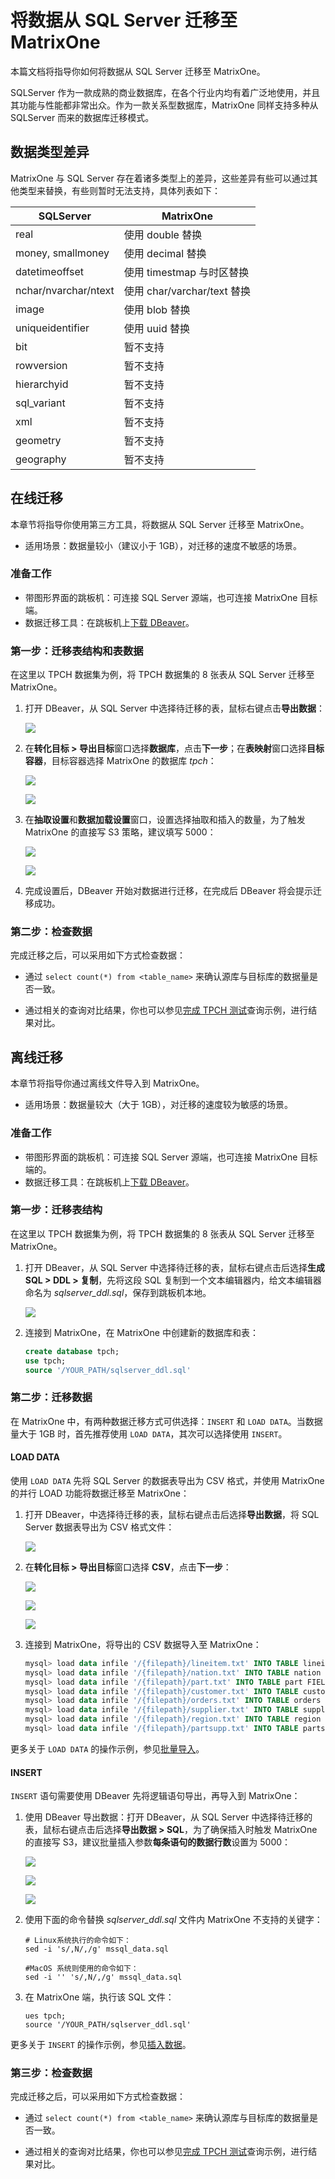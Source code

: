 # 将数据从 SQL Server 迁移至 MatrixOne

本篇文档将指导你如何将数据从 SQL Server 迁移至 MatrixOne。

SQLServer 作为一款成熟的商业数据库，在各个行业内均有着广泛地使用，并且其功能与性能都非常出众。作为一款关系型数据库，MatrixOne 同样支持多种从 SQLServer 而来的数据库迁移模式。

## 数据类型差异

MatrixOne 与 SQL Server 存在着诸多类型上的差异，这些差异有些可以通过其他类型来替换，有些则暂时无法支持，具体列表如下：

|SQLServer|MatrixOne|
|---|---|
|real |使用 double 替换|
|money, smallmoney |使用 decimal 替换|
|datetimeoffset |使用 timestmap 与时区替换|
|nchar/nvarchar/ntext |使用 char/varchar/text 替换|
|image |使用 blob 替换|
|uniqueidentifier |使用 uuid 替换|
|bit |暂不支持|
|rowversion |暂不支持|
|hierarchyid |暂不支持|
|sql_variant |暂不支持|
|xml |暂不支持|
|geometry |暂不支持||
|geography| 暂不支持|

## 在线迁移

本章节将指导你使用第三方工具，将数据从 SQL Server 迁移至 MatrixOne。

- 适用场景：数据量较小（建议小于 1GB），对迁移的速度不敏感的场景。

### 准备工作

- 带图形界面的跳板机：可连接 SQL Server 源端，也可连接 MatrixOne 目标端。
- 数据迁移工具：在跳板机上[下载 DBeaver](https://dbeaver.io/download/)。

### 第一步：迁移表结构和表数据

在这里以 TPCH 数据集为例，将 TPCH 数据集的 8 张表从 SQL Server 迁移至 MatrixOne。

1. 打开 DBeaver，从 SQL Server 中选择待迁移的表，鼠标右键点击**导出数据**：

    ![](https://community-shared-data-1308875761.cos.ap-beijing.myqcloud.com/artwork/docs/migrate/mysql-2.png)

2. 在**转化目标 > 导出目标**窗口选择**数据库**，点击**下一步**；在**表映射**窗口选择**目标容器**，目标容器选择 MatrixOne 的数据库 *tpch*：

    ![](https://community-shared-data-1308875761.cos.ap-beijing.myqcloud.com/artwork/docs/migrate/mysql-3.png)

    ![](https://community-shared-data-1308875761.cos.ap-beijing.myqcloud.com/artwork/docs/migrate/mysql-4.png)

3. 在**抽取设置**和**数据加载设置**窗口，设置选择抽取和插入的数量，为了触发 MatrixOne 的直接写 S3 策略，建议填写 5000：

    ![](https://community-shared-data-1308875761.cos.ap-beijing.myqcloud.com/artwork/docs/migrate/mysql-5.png)

    ![](https://community-shared-data-1308875761.cos.ap-beijing.myqcloud.com/artwork/docs/migrate/mysql-6.png)

4. 完成设置后，DBeaver 开始对数据进行迁移，在完成后 DBeaver 将会提示迁移成功。

### 第二步：检查数据

完成迁移之后，可以采用如下方式检查数据：

- 通过 `select count(*) from <table_name>` 来确认源库与目标库的数据量是否一致。

- 通过相关的查询对比结果，你也可以参见[完成 TPCH 测试](../Test/performance-testing/TPCH-test-with-matrixone.md)查询示例，进行结果对比。

## 离线迁移

本章节将指导你通过离线文件导入到 MatrixOne。

- 适用场景：数据量较大（大于 1GB），对迁移的速度较为敏感的场景。

### 准备工作

- 带图形界面的跳板机：可连接 SQL Server 源端，也可连接 MatrixOne 目标端的。
- 数据迁移工具：在跳板机上[下载 DBeaver](https://dbeaver.io/download/)。

### 第一步：迁移表结构

在这里以 TPCH 数据集为例，将 TPCH 数据集的 8 张表从 SQL Server 迁移至 MatrixOne。

1. 打开 DBeaver，从 SQL Server 中选择待迁移的表，鼠标右键点击后选择**生成 SQL > DDL > 复制**，先将这段 SQL 复制到一个文本编辑器内，给文本编辑器命名为 *sqlserver_ddl.sql*，保存到跳板机本地。

    ![](https://community-shared-data-1308875761.cos.ap-beijing.myqcloud.com/artwork/docs/migrate/mysql-1.png)

2. 连接到 MatrixOne，在 MatrixOne 中创建新的数据库和表：

    ```sql
    create database tpch;
    use tpch;
    source '/YOUR_PATH/sqlserver_ddl.sql'
    ```

### 第二步：迁移数据

在 MatrixOne 中，有两种数据迁移方式可供选择：`INSERT` 和 `LOAD DATA`。当数据量大于 1GB 时，首先推荐使用 `LOAD DATA`，其次可以选择使用 `INSERT`。

#### LOAD DATA

使用 `LOAD DATA` 先将 SQL Server 的数据表导出为 CSV 格式，并使用 MatrixOne 的并行 LOAD 功能将数据迁移至 MatrixOne：

1. 打开 DBeaver，中选择待迁移的表，鼠标右键点击后选择**导出数据**，将 SQL Server 数据表导出为 CSV 格式文件：

    ![](https://community-shared-data-1308875761.cos.ap-beijing.myqcloud.com/artwork/docs/migrate/mysql-2.png)

2. 在**转化目标 > 导出目标**窗口选择 **CSV**，点击**下一步**：

    ![](https://community-shared-data-1308875761.cos.ap-beijing.myqcloud.com/artwork/docs/migrate/mysql-7.png)

    ![](https://community-shared-data-1308875761.cos.ap-beijing.myqcloud.com/artwork/docs/migrate/mysql-8.png)

    ![](https://community-shared-data-1308875761.cos.ap-beijing.myqcloud.com/artwork/docs/migrate/mysql-9.png)

2. 连接到 MatrixOne，将导出的 CSV 数据导入至 MatrixOne：

    ```sql
    mysql> load data infile '/{filepath}/lineitem.txt' INTO TABLE lineitem FIELDS TERMINATED BY '|' lines TERMINATED BY '\n' parallel 'true';
    mysql> load data infile '/{filepath}/nation.txt' INTO TABLE nation FIELDS TERMINATED BY '|' lines TERMINATED BY '\n' parallel 'true';
    mysql> load data infile '/{filepath}/part.txt' INTO TABLE part FIELDS TERMINATED BY '|' lines TERMINATED BY '\n' parallel 'true';
    mysql> load data infile '/{filepath}/customer.txt' INTO TABLE customer FIELDS TERMINATED BY '|' lines TERMINATED BY '\n' parallel 'true';
    mysql> load data infile '/{filepath}/orders.txt' INTO TABLE orders FIELDS TERMINATED BY '|' lines TERMINATED BY '\n' parallel 'true';
    mysql> load data infile '/{filepath}/supplier.txt' INTO TABLE supplier FIELDS TERMINATED BY '|' lines TERMINATED BY '\n' parallel 'true';
    mysql> load data infile '/{filepath}/region.txt' INTO TABLE region FIELDS TERMINATED BY '|' lines TERMINATED BY '\n' parallel 'true';
    mysql> load data infile '/{filepath}/partsupp.txt' INTO TABLE partsupp FIELDS TERMINATED BY '|' lines TERMINATED BY '\n' parallel 'true';
    ```

更多关于 `LOAD DATA` 的操作示例，参见[批量导入](../Develop/import-data/bulk-load/bulk-load-overview.md)。

#### INSERT

`INSERT` 语句需要使用 DBeaver 先将逻辑语句导出，再导入到 MatrixOne：

1. 使用 DBeaver 导出数据：打开 DBeaver，从 SQL Server 中选择待迁移的表，鼠标右键点击后选择**导出数据 > SQL**，为了确保插入时触发 MatrixOne 的直接写 S3，建议批量插入参数**每条语句的数据行数**设置为 5000：

    ![](https://community-shared-data-1308875761.cos.ap-beijing.myqcloud.com/artwork/docs/migrate/mysql-10.png)

    ![](https://community-shared-data-1308875761.cos.ap-beijing.myqcloud.com/artwork/docs/migrate/mysql-11.png)

    ![](https://community-shared-data-1308875761.cos.ap-beijing.myqcloud.com/artwork/docs/migrate/mysql-12.png)

2. 使用下面的命令替换 *sqlserver_ddl.sql* 文件内 MatrixOne 不支持的关键字：

    ```
    # Linux系统执行的命令如下：
    sed -i 's/,N/,/g' mssql_data.sql

    #MacOS 系统则使用的命令如下：
    sed -i '' 's/,N/,/g' mssql_data.sql
    ```

3. 在 MatrixOne 端，执行该 SQL 文件：

    ```
    ues tpch;
    source '/YOUR_PATH/sqlserver_ddl.sql'
    ```

更多关于 `INSERT` 的操作示例，参见[插入数据](../Develop/import-data/insert-data.md)。

### 第三步：检查数据

完成迁移之后，可以采用如下方式检查数据：

- 通过 `select count(*) from <table_name>` 来确认源库与目标库的数据量是否一致。

- 通过相关的查询对比结果，你也可以参见[完成 TPCH 测试](../Test/performance-testing/TPCH-test-with-matrixone.md)查询示例，进行结果对比。
